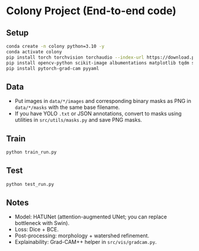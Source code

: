 
# Colony Project (End-to-end code)

## Setup
```bash
conda create -n colony python=3.10 -y
conda activate colony
pip install torch torchvision torchaudio --index-url https://download.pytorch.org/whl/cu121
pip install opencv-python scikit-image albumentations matplotlib tqdm shapely scipy pandas jsonschema
pip install pytorch-grad-cam pyyaml
```

## Data
- Put images in `data/*/images` and corresponding binary masks as PNG in `data/*/masks` with the same base filename.
- If you have YOLO `.txt` or JSON annotations, convert to masks using utilities in `src/utils/masks.py` and save PNG masks.

## Train
```bash
python train_run.py
```

## Test
```bash
python test_run.py
```

## Notes
- Model: HATUNet (attention-augmented UNet; you can replace bottleneck with Swin).
- Loss: Dice + BCE.
- Post-processing: morphology + watershed refinement.
- Explainability: Grad-CAM++ helper in `src/vis/gradcam.py`.
